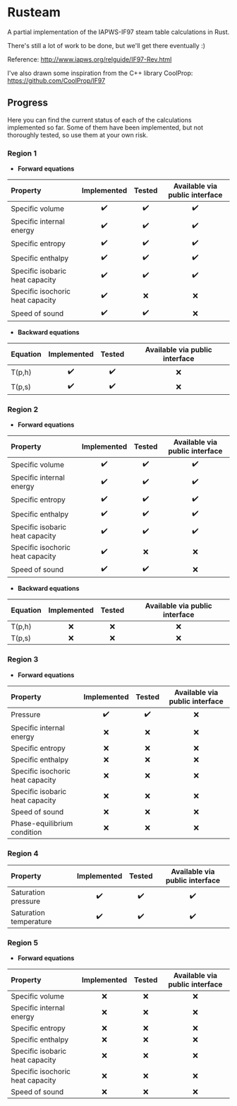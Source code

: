 # Rusteam

A partial implementation of the IAPWS-IF97 steam table calculations in Rust.

There's still a lot of work to be done, but we'll get there eventually :)

Reference: http://www.iapws.org/relguide/IF97-Rev.html

I've also drawn some inspiration from the C++ library CoolProp: https://github.com/CoolProp/IF97

## Progress

Here you can find the current status of each of the calculations implemented so far. Some of them have been implemented, but not thoroughly tested, so use them at your own risk.

### Region 1

- **Forward equations**

| Property | Implemented | Tested | Available via public interface |
|:---------|:--------------:|:-------:|:-------:|
|Specific volume                 |:heavy_check_mark:| :heavy_check_mark: | :heavy_check_mark: |
|Specific internal energy        |:heavy_check_mark:| :heavy_check_mark: | :heavy_check_mark: |
|Specific entropy                |:heavy_check_mark:| :heavy_check_mark: | :heavy_check_mark: |
|Specific enthalpy               |:heavy_check_mark:| :heavy_check_mark: | :heavy_check_mark: |
|Specific isobaric heat capacity |:heavy_check_mark:| :heavy_check_mark: | :heavy_check_mark: |
|Specific isochoric heat capacity |:heavy_check_mark:| :x: | :x: |
|Speed of sound|:heavy_check_mark:| :heavy_check_mark: | :x: |

- **Backward equations**

| Equation | Implemented | Tested | Available via public interface |
|:---------|:--------------:|:-------:|:-------:|
|T(p,h)                 |:heavy_check_mark:| :heavy_check_mark: | :x: |
|T(p,s)                 |:heavy_check_mark:| :heavy_check_mark: | :x: |


### Region 2

- **Forward equations**

| Property | Implemented | Tested | Available via public interface |
|:---------|:--------------:|:-------:|:-------:|
|Specific volume                 |:heavy_check_mark:| :heavy_check_mark: | :heavy_check_mark: |
|Specific internal energy        |:heavy_check_mark:| :heavy_check_mark: | :heavy_check_mark: |
|Specific entropy                |:heavy_check_mark:| :heavy_check_mark: | :heavy_check_mark: |
|Specific enthalpy               |:heavy_check_mark:| :heavy_check_mark: | :heavy_check_mark: |
|Specific isobaric heat capacity |:heavy_check_mark:| :heavy_check_mark: | :heavy_check_mark: |
|Specific isochoric heat capacity |:heavy_check_mark:| :x: | :x: |
|Speed of sound |:heavy_check_mark:| :heavy_check_mark: | :x: |

- **Backward equations**

| Equation | Implemented | Tested | Available via public interface |
|:---------|:--------------:|:-------:|:-------:|
|T(p,h)                |:x:| :x: | :x: |
|T(p,s)                 |:x:| :x: | :x: |

### Region 3

- **Forward equations**

| Property | Implemented | Tested | Available via public interface |
|:---------|:--------------:|:-------:|:-------:|
|Pressure|:heavy_check_mark:| :heavy_check_mark: | :x: |
|Specific internal energy|:x:| :x: | :x: |
|Specific entropy|:x:| :x: | :x: |
|Specific enthalpy|:x:| :x: | :x: |
|Specific isochoric heat capacity |:x:| :x: | :x: |
|Specific isobaric heat capacity |:x:| :x: | :x: |
|Speed of sound |:x:| :x: | :x: |
|Phase-equilibrium condition|:x:| :x: | :x: |

### Region 4

| Property | Implemented | Tested | Available via public interface |
|:---------|:--------------:|:-------:|:-------:|
|Saturation pressure |:heavy_check_mark:| :heavy_check_mark: | :heavy_check_mark: |
|Saturation temperature |:heavy_check_mark:| :heavy_check_mark: | :heavy_check_mark: |

### Region 5

- **Forward equations**

| Property | Implemented | Tested | Available via public interface |
|:---------|:--------------:|:-------:|:-------:|
|Specific volume|:x:| :x: | :x: |
|Specific internal energy|:x:| :x: | :x: |
|Specific entropy|:x:| :x: | :x: |
|Specific enthalpy|:x:| :x: | :x: |
|Specific isobaric heat capacity |:x:| :x: | :x: |
|Specific isochoric heat capacity |:x:| :x: | :x: |
|Speed of sound |:x:| :x: | :x: |
